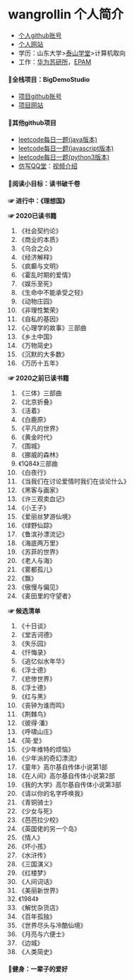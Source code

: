 # wangrollin 个人简介
- [个人github账号](https://github.com/wangrollin)
- [个人网站](https://wangrollin.com)
- 学历：山东大学>[泰山学堂](https://www.tsxt.sdu.edu.cn/)>计算机取向
- 工作：[华为苏研所](https://www.huawei.com/)，[EPAM](https://www.epam.com/)


#### 🍖全栈项目：BigDemoStudio
- [项目github账号](https://github.com/BigDemoStudio/)
- [项目网站](https://wangrollin.com)


#### 🍖其他github项目
- [leetcode每日一题(java版本)](https://github.com/wangrollin/leetcode-java)
- [leetcode每日一题(javascript版本)](https://github.com/wangrollin/leetcode-javascript)
- [leetcode每日一题(python3版本)](https://github.com/wangrollin/leetcode-python3)
- [仿写QQ堂](https://github.com/wangrollin/QQTang4.0)：[视频介绍](https://www.bilibili.com/video/BV14J411z7Af?from=search&seid=2392020730416138943)


#### 🍖阅读小目标：读书破千卷

**☞ 进行中：《理想国》**

**☞ 2020已读书籍**
1. 《社会契约论》
2. 《商业的本质》
3. 《乌合之众》
4. 《经济解释》
5. 《疯癫与文明》
6. 《霍乱时期的爱情》
7. 《娱乐至死》
8. 《生命中不能承受之轻》
9. 《动物庄园》
10. 《非理性繁荣》
11. 《自私的基因》
12. 《心理学的故事》三部曲
13. 《乡土中国》
14. 《万物简史》
15. 《沉默的大多数》
16. 《万历十五年》

**☞ 2020之前已读书籍**
1. 《三体》三部曲
2. 《北京折叠》
3. 《活着》
4. 《白鹿原》
5. 《平凡的世界》
6. 《黄金时代》
7. 《围城》
8. 《挪威的森林》
9. 《1Q84》三部曲
10. 《白夜行》
11. 《当我们在讨论爱情时我们在谈论什么》
12. 《黑客与画家》
13. 《许三观卖血记》
14. 《小王子》
15. 《爱丽丝梦游仙境》
16. 《绿野仙踪》
17. 《鲁滨孙漂流记》
18. 《海底两万里》
19. 《苏菲的世界》
20. 《老人与海》
21. 《雾都孤儿》
22. 《飘》
23. 《傲慢与偏见》
24. 《麦田里的守望者》

**☞ 候选清单**
1. 《十日谈》
2. 《堂吉诃德》
3. 《失乐园》
4. 《忏悔录》
5. 《追忆似水年华》
6. 《浮士德》
7. 《悲惨世界》
8. 《浮士德》
9. 《红与黑》
10. 《丧钟为谁而鸣》
11. 《荆棘鸟》
12. 《彼得·潘》
13. 《呼啸山庄》
14. 《简·爱》
15. 《少年维特的烦恼》
16. 《少年派的奇幻漂流》
17. 《童年》高尔基自传体小说第1部
18. 《在人间》高尔基自传体小说第2部
19. 《我的大学》高尔基自传体小说第3部
20. 《请以你的名字呼唤我》
21. 《青铜骑士》
22. 《少女与死》
23. 《芭芭拉少校》
24. 《英国佬的另一个岛》
25. 《情人》
26. 《坏小孩》
27. 《水浒传》
28. 《三国演义》
29. 《红楼梦》
30. 《人间词话》
31. 《美丽新世界》
32. 《1984》
33. 《解忧杂货店》
34. 《百年孤独》
35. 《世界尽头与冷酷仙境》
36. 《月亮与六便士》
37. 《边城》
38. 《人类简史》


#### 🍖健身：一辈子的爱好